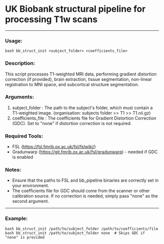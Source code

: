 # UK Biobank structural pipeline for processing T1w scans
---
### Usage: 
```
bash bb_struct_init <subject_folder> <coefficients_file>
```

### Description:
This script processes T1-weighted MRI data, performing gradient distortion correction (if provided), brain extraction, tissue segmentation, non-linear registration to MNI space, and subcortical structure segmentation.

### Arguments:
1) subject_folder        : The path to the subject's folder, which must contain a T1-weighted image. (organisation: subjects folder >> T1 >> T1.nii.gz)
2) coefficients_file     : The coefficients file for Gradient Distortion Correction (GDC). Set to "none" if distortion correction is not required.

### Required Tools: 
- FSL (https://fsl.fmrib.ox.ac.uk/fsl/fslwiki/)
- Gradunwarp (https://git.fmrib.ox.ac.uk/fsl/gradunwarp) - needed if GDC is enabled

### Notes:
- Ensure that the paths to FSL and bb_pipeline binaries are correctly set in your environment.
- The coefficients file for GDC should come from the scanner or other calibration source. If no correction is needed, simply pass "none" as the second argument.
---
### Example:
```
bash bb_struct_init /path/to/subject_folder /path/to/coefficients/file
bash bb_struct_init /path/to/subject_folder none  # Skips GDC if "none" is provided
```
